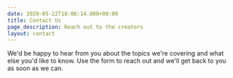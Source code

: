```yaml
---
date: 2020-05-22T18:06:14.000+00:00
title: Contact Us
page_description: Reach out to the creators
layout: contact
---
```

We'd be happy to hear from you about the topics we're covering and what else you'd like to know. Use the form to reach out and we'll get back to you as soon as we can. 
